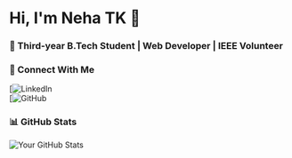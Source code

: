 # Hi, I'm Neha TK 👋  
### 🚀 Third-year B.Tech Student | Web Developer | IEEE Volunteer  


### 🔗 Connect With Me  
[![LinkedIn](www.linkedin.com/in/nehatk2004)  
[![GitHub](https://github.com/Neha-TK)  

### 📊 GitHub Stats  
![Your GitHub Stats](https://github-readme-stats.vercel.app/api?username=your-username&show_icons=true&theme=radical)  

